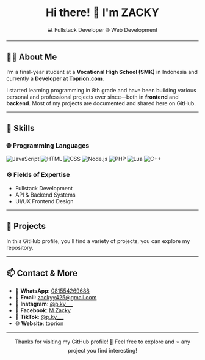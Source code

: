 <h1 align="center">Hi there! 👋 I'm ZACKY</h1>
<p align="center">
  💻 Fullstack Developer <!--• 🎮 Game Development •--> 🌐 Web Development
</p>

---

## 🧑‍🎓 About Me

I’m a final-year student at a **Vocational High School (SMK)** in Indonesia and currently a **Developer at [Toprion.com](https://toprion.com)**.

I started learning programming in 8th grade and have been building various personal and professional projects ever since—both in **frontend** and **backend**. Most of my projects are documented and shared here on GitHub.

---

## 🚀 Skills

### 🌐 Programming Languages
![JavaScript](https://img.shields.io/badge/JavaScript-F7DF1E?style=flat&logo=javascript&logoColor=black)
![HTML](https://img.shields.io/badge/HTML5-E34F26?style=flat&logo=html5&logoColor=white)
![CSS](https://img.shields.io/badge/CSS3-1572B6?style=flat&logo=css3&logoColor=white)
![Node.js](https://img.shields.io/badge/Node.js-18.x-brightgreen)
![PHP](https://img.shields.io/badge/PHP-777BB4?style=flat&logo=php&logoColor=white)
![Lua](https://img.shields.io/badge/Lua-2C2D72?style=flat&logo=lua&logoColor=white)
![C++](https://img.shields.io/badge/C++-00599C?style=flat&logo=c%2B%2B&logoColor=white)

### ⚙️ Fields of Expertise
- Fullstack Development  <!-- Game Development -->
- API & Backend Systems  
- UI/UX Frontend Design  

---

## 📁 Projects

In this GitHub profile, you'll find a variety of projects, you can explore my repository.  

---

## 📫 Contact & More

- 📱 **WhatsApp**: [081554269688](https://wa.me/6281554269688)
- 📧 **Email**: [zackyy425@gmail.com](mailto:zackyy425@gmail.com)
- 📸 **Instagram**: [@p.ky___](https://instagram.com/p.ky___)
- 👤 **Facebook**: [M Zacky](https://www.facebook.com/share/172NmZtMos/)
- 🎵 **TikTok**: [@p.ky___](https://www.tiktok.com/@p.kyy___)
- 🌐 **Website**: [toprion](https://toprion.com)

---

<p align="center">
  Thanks for visiting my GitHub profile! 🙏  
  Feel free to explore and ⭐ any project you find interesting!
</p>
